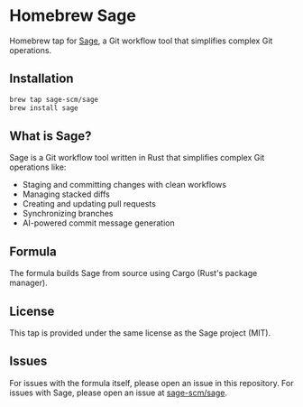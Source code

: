 # Homebrew Sage

Homebrew tap for [Sage](https://github.com/sage-scm/sage), a Git workflow tool that simplifies complex Git operations.

## Installation

```bash
brew tap sage-scm/sage
brew install sage
```

## What is Sage?

Sage is a Git workflow tool written in Rust that simplifies complex Git operations like:
- Staging and committing changes with clean workflows
- Managing stacked diffs
- Creating and updating pull requests
- Synchronizing branches
- AI-powered commit message generation

## Formula

The formula builds Sage from source using Cargo (Rust's package manager).

## License

This tap is provided under the same license as the Sage project (MIT).

## Issues

For issues with the formula itself, please open an issue in this repository.
For issues with Sage, please open an issue at [sage-scm/sage](https://github.com/sage-scm/sage/issues).